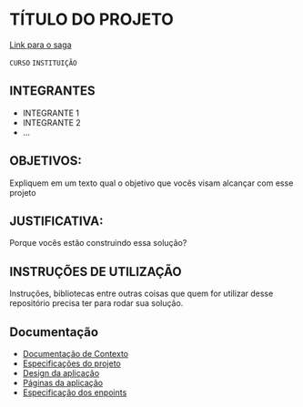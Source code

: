 # TÍTULO DO PROJETO

<a href='#'>Link para o saga</a>

`CURSO`
`INSTITUIÇÃO`

## INTEGRANTES

* INTEGRANTE 1
* INTEGRANTE 2
* ...

## OBJETIVOS: 

Expliquem em um texto qual o objetivo que vocês visam alcançar com esse projeto

## JUSTIFICATIVA: 

Porque vocês estão construindo essa solução?

## INSTRUÇÕES DE UTILIZAÇÃO

Instruções, bibliotecas entre outras coisas que quem for utilizar desse repositório precisa ter para rodar sua solução.

## Documentação

<ul>
<li><a href="docs/Documentacao_Contexto.md"> Documentação de Contexto</a></li>
<li><a href="docs/Especificações_projeto.md"> Especificações do projeto</a></li>
<li><a href="docs/Design_Aplicação.md"> Design da aplicação</a></li>
<li><a href="docs/Paginas_aplicacao.md"> Páginas da aplicação</a></li>
<li><a href="docs/Especificações_endpoints.md"> Especificação dos enpoints</a></li>
</ul>

